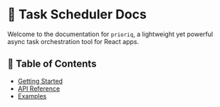 # 🧠 Task Scheduler Docs

Welcome to the documentation for `prioriq`, a lightweight yet powerful async task orchestration tool for React apps.

## 📖 Table of Contents

- [Getting Started](./getting-started.md)
- [API Reference](./api-reference.md)
- [Examples](./examples/react-hook-demo.md)
